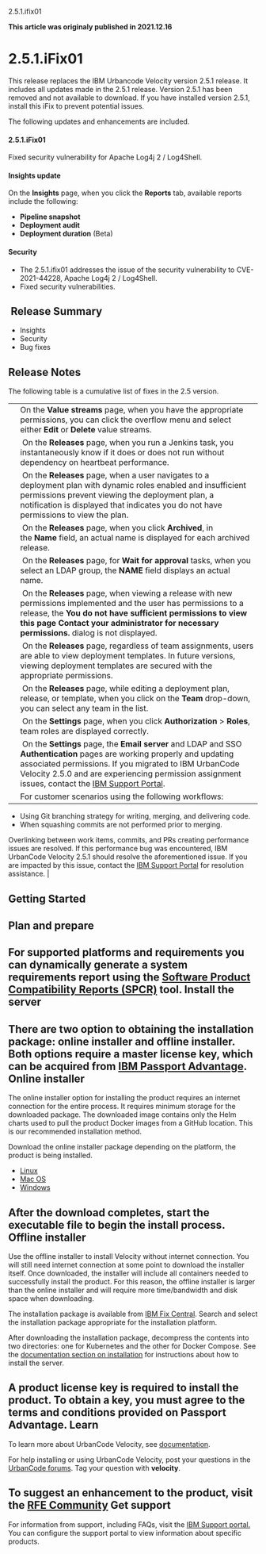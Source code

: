 





2.5.1.ifix01

**This article was originaly published in 2021.12.16**


2.5.1.iFix01
============




This release replaces the IBM Urbancode Velocity version 2.5.1 release. It includes all updates made in the 2.5.1 release. Version 2.5.1 has been removed and not available to download. If you have installed version 2.5.1, install this iFix to prevent potential issues.

The following updates and enhancements are included.
#### 2.5.1.iFix01


Fixed security vulnerability for Apache Log4j 2 / Log4Shell.
#### Insights update


On the **Insights** page, when you click the **Reports** tab, available reports include the following:
* **Pipeline snapshot**
* **Deployment audit**
* **Deployment duration** (Beta)


#### Security


* The 2.5.1.ifix01 addresses the issue of the security vulnerability to CVE-2021-44228, Apache Log4j 2 / Log4Shell.
* Fixed security vulnerabilities.


 Release Summary
---------------

  
* Insights
* Security
* Bug fixes

Release Notes
-------------

  


The following table is a cumulative list of fixes in the 2.5 version.


|  |  |
| --- | --- |
|  | On the **Value streams** page, when you have the appropriate permissions, you can click the overflow menu and select either **Edit** or **Delete** value streams. |
|  |  On the **Releases** page, when you run a Jenkins task, you instantaneously know if it does or does not run without dependency on heartbeat performance. |
|  |  On the **Releases** page, when a user navigates to a deployment plan with dynamic roles enabled and insufficient permissions prevent viewing the deployment plan, a notification is displayed that indicates you do not have permissions to view the plan. |
|  |  On the **Releases** page, when you click **Archived**, in the **Name** field, an actual name is displayed for each archived release. |
|  |  On the **Releases** page, for **Wait for approval** tasks, when you select an LDAP group, the **NAME** field displays an actual name. |
|  |  On the **Releases** page, when viewing a release with new permissions implemented and the user has permissions to a release, the **You do not have sufficient permissions to view this page Contact your administrator for necessary permissions.** dialog is not displayed. |
|  |  On the **Releases** page, regardless of team assignments, users are able to view deployment templates. In future versions, viewing deployment templates are secured with the appropriate permissions. |
|  |  On the **Releases** page, while editing a deployment plan, release, or template, when you click on the **Team** drop-down, you can select any team in the list. |
|  |  On the **Settings** page, when you click **Authorization** > **Roles**, team roles are displayed correctly. |
|  |  On the **Settings** page, the **Email server** and LDAP and SSO **Authentication** pages are working properly and updating associated permissions. If you migrated to IBM UrbanCode Velocity 2.5.0 and are experiencing permission assignment issues, contact the [IBM Support Portal](https://www.ibm.com/products/software). |
|  | For customer scenarios using the following workflows:
* Using Git branching strategy for writing, merging, and delivering code.
* When squashing commits are not performed prior to merging.


Overlinking between work items, commits, and PRs creating performance issues are resolved. If this performance bug was encountered, IBM UrbanCode Velocity 2.5.1 should resolve the aforementioned issue. If you are impacted by this issue, contact the [IBM Support Portal](https://www.ibm.com/products/software) for resolution assistance. |

Getting Started
---------------

  
Plan and prepare
----------------


For supported platforms and requirements you can dynamically generate a system requirements report using the [Software Product Compatibility Reports (SPCR)](https://www.ibm.com/software/reports/compatibility/clarity/index.html) tool.
Install the server
------------------


There are two option to obtaining the installation package: online installer and offline installer. Both options require a master license key, which can be acquired from [IBM Passport Advantage](https://www.ibm.com/software/passportadvantage/).
Online installer
----------------


The online installer option for installing the product requires an internet connection for the entire process. It requires minimum storage for the downloaded package. The downloaded image contains only the Helm charts used to pull the product Docker images from a GitHub location. This is our recommended installation method.

Download the online installer package depending on the platform, the product is being installed.
* [Linux](https://www.urbancode.com/uc-downloads/Velocity/latest/velocity-ibm-install-latest-linux)
* [Mac OS](https://www.urbancode.com/uc-downloads/Velocity/latest/velocity-ibm-install-latest-macos)
* [Windows](https://www.urbancode.com/uc-downloads/Velocity/latest/velocity-ibm-install-latest-win.exe)


After the download completes, start the executable file to begin the install process.
Offline installer
-----------------


Use the offline installer to install Velocity without internet connection. You will still need internet connection at some point to download the installer itself. Once downloaded, the installer will include all containers needed to successfully install the product. For this reason, the offline installer is larger than the online installer and will require more time/bandwidth and disk space when downloading.

The installation package is available from [IBM Fix Central](https://www-945.ibm.com/support/fixcentral/swg/selectFixes?parent=ibm%7ERational&product=ibm/Rational/IBM+UrbanCode+Velocity&release=All&platform=All&function=all). Search and select the installation package appropriate for the installation platform.

After downloading the installation package, decompress the contents into two directories: one for Kubernetes and the other for Docker Compose. See the [documentation section on installation](https://www.ibm.com/support/knowledgecenter/SSCKX6_2.3.x/com.ibm.uvelocity.doc/topics/c_install_se_roadmap.html) for instructions about how to install the server.

A product license key is required to install the product. To obtain a key, you must agree to the terms and conditions provided on Passport Advantage.
Learn
-----


To learn more about UrbanCode Velocity, see [documentation](https://www.ibm.com/support/knowledgecenter/SSCKX6).

For help installing or using UrbanCode Velocity, post your questions in the [UrbanCode forums](https://community.ibm.com/community/user/middleware/communities/community-home?CommunityKey=9adfe6b6-2e23-4895-8b27-38b93b5e152c). Tag your question with **velocity**.

To suggest an enhancement to the product, visit the [RFE Community](https://www.ibm.com/developerworks/rfe/)
Get support
-----------


For information from support, including FAQs, visit the [IBM Support portal.](https://www.ibm.com/support/home) You can configure the support portal to view information about specific products.




